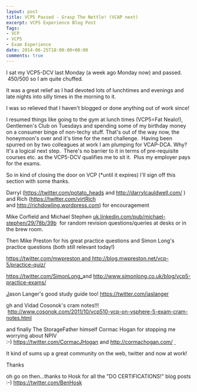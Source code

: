 ```yaml
---
layout: post
title: VCP5 Passed - Grasp The Nettle! (VCAP next)
excerpt: VCP5 Experience Blog Post
Tags:
- VCP
- VCP5
- Exam Experience
date: 2014-06-25T18:00:00+00:00
comments: true
---
```

I sat my VCP5-DCV last Monday (a week ago Monday now) and passed.  450/500 so I am quite chuffed.

It was a great relief as I had devoted lots of lunchtimes and evenings and late nights into silly times in the morning to it.

I was so relieved that I haven't blogged or done anything out of work since!

I resumed things like going to the gym at lunch times (VCP5=Fat Nealo!), Gentlemen's Club on Tuesdays and spending some of my birthday money on a consumer binge of non-techy stuff. That's out of the way now, the honeymoon's over and it's time for the next challenge.  Having been spurred on by two colleagues at work I am plumping for VCAP-DCA. Why? It's a logical next step.  There's no barrier to it in terms of pre-requisite courses etc. as the VCP5-DCV qualifies me to sit it.  Plus my employer pays for the exams.

So in kind of closing the door on VCP (*until it expires) I'll sign off this section with some thanks.

Darryl (<a href="https://twitter.com/potato_heads">https://twitter.com/potato_heads</a> and <a href="http://darrylcauldwell.com/">http://darrylcauldwell.com/</a> )
and Rich (<a href="https://twitter.com/virtRich">https://twitter.com/virtRich </a>and <a href="http://richdowling.wordpress.com/">http://richdowling.wordpress.com</a>) for encouragement

Mike Corfield and Michael Stephen <a href="http://uk.linkedin.com/pub/michael-stephen/29/78b/39b">uk.linkedin.com/pub/michael-stephen/29/78b/39b</a>  for random revision questions/queries at desks or in the brew room.

Then Mike Preston for his great practice questions and Simon Long's practice questions (both still relevant today!)
<p style="text-align:left;"><a href="https://twitter.com/mwpreston">https://twitter.com/mwpreston and http://blog.mwpreston.net/vcp-5/practice-quiz/ </a></p>
<a href="https://twitter.com/SimonLong">https://twitter.com/SimonLong_</a>and <a href="http://www.simonlong.co.uk/blog/vcp5-practice-exams/">http://www.simonlong.co.uk/blog/vcp5-practice-exams/ </a>

<a href="http://www.simonlong.co.uk/blog/vcp5-practice-exams/">J</a>ason Langer's good study guide too! <a href="https://twitter.com/jaslanger">https://twitter.com/jaslanger </a>

<a href="https://twitter.com/jaslanger">o</a>h and Vidad Cosonok's cram notes!!!  <a href="http://www.cosonok.com/2011/10/vcp510-vcp-on-vsphere-5-exam-cram-notes.html">http://www.cosonok.com/2011/10/vcp510-vcp-on-vsphere-5-exam-cram-notes.html</a>

and finally The StorageFather himself Cormac Hogan for stopping me worrying about NPIV :-) <a href="https://twitter.com/CormacJHogan">https://twitter.com/CormacJHogan</a> and <a href="http://cormachogan.com/">http://cormachogan.com/</a> <a href="http://www.simonlong.co.uk/blog/vcp5-practice-exams/"> </a>

It kind of sums up a great community on the web, twitter and now at work!

Thanks

oh go on then...thanks to Hosk for all the "DO CERTIFICATIONS!" blog posts :-) https://twitter.com/BenHosk
